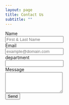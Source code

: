 ```yaml
---
layout: page
title: Contact Us
subtitle: ""
---
```

<form class="form-horizontal" role="form" action="https://getsimpleform.com/messages?form_api_token=480102d684c0f23b9b1d57a126006e8e" method="post">
  <input type='hidden' name='redirect_to' value='http://uh-bioinformatics.github.io/contact/thankyou' />
  <div class="form-group">
    <label for="name" class="col-sm-2 control-label">Name</label>
    <div class="col-sm-10">
      <input type="text" class="form-control" id="name" name="name" placeholder="First & Last Name" value="">
    </div>
  </div>
  <div class="form-group">
    <label for="email" class="col-sm-2 control-label">Email</label>
    <div class="col-sm-10">
      <input type="email" class="form-control" id="email" name="email" placeholder="example@domain.com" value="">
    </div>
  </div>
    <div class="form-group">
    <label for="department" class="col-sm-2 control-label">department</label>
    <div class="col-sm-10">
      <input type="text" class="form-control" id="department" name="department" value="">
    </div>
  </div>
  <div class="form-group">
    <label for="message" class="col-sm-2 control-label">Message</label>
    <div class="col-sm-10">
      <textarea class="form-control" rows="4" name="message"></textarea>
    </div>
  </div>
  <div class="form-group">
    <div class="col-sm-10 col-sm-offset-2">
      <input id="submit" name="submit" type="submit" value="Send" class="btn btn-primary">
    </div>
  </div>
  <div class="form-group">
    <div class="col-sm-10 col-sm-offset-2">
      <! Will be used to display an alert to the user>
    </div>
  </div>
</form>
